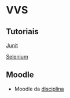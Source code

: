 # VVS

## Tutoriais

[Junit](junit.md)

[Selenium](selenium.md)

## Moodle

* Moodle da [disciplina](https://moodle.poa.ifrs.edu.br/course/view.php?id=5780)

<!-- 
# Slides

[slide base](slides/slide-base/index.html)
-->